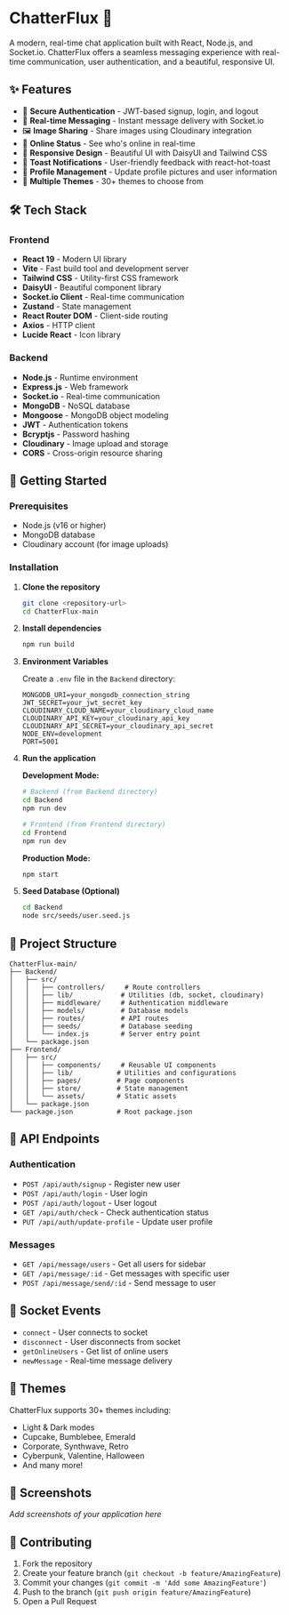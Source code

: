 # ChatterFlux 💬

A modern, real-time chat application built with React, Node.js, and Socket.io. ChatterFlux offers a seamless messaging experience with real-time communication, user authentication, and a beautiful, responsive UI.

## ✨ Features

- 🔐 **Secure Authentication** - JWT-based signup, login, and logout
- 💬 **Real-time Messaging** - Instant message delivery with Socket.io
- 🖼️ **Image Sharing** - Share images using Cloudinary integration
- 👥 **Online Status** - See who's online in real-time
- 📱 **Responsive Design** - Beautiful UI with DaisyUI and Tailwind CSS
- 🔔 **Toast Notifications** - User-friendly feedback with react-hot-toast
- 👤 **Profile Management** - Update profile pictures and user information
- 🎨 **Multiple Themes** - 30+ themes to choose from

## 🛠️ Tech Stack

### Frontend
- **React 19** - Modern UI library
- **Vite** - Fast build tool and development server
- **Tailwind CSS** - Utility-first CSS framework
- **DaisyUI** - Beautiful component library
- **Socket.io Client** - Real-time communication
- **Zustand** - State management
- **React Router DOM** - Client-side routing
- **Axios** - HTTP client
- **Lucide React** - Icon library

### Backend
- **Node.js** - Runtime environment
- **Express.js** - Web framework
- **Socket.io** - Real-time communication
- **MongoDB** - NoSQL database
- **Mongoose** - MongoDB object modeling
- **JWT** - Authentication tokens
- **Bcryptjs** - Password hashing
- **Cloudinary** - Image upload and storage
- **CORS** - Cross-origin resource sharing

## 🚀 Getting Started

### Prerequisites

- Node.js (v16 or higher)
- MongoDB database
- Cloudinary account (for image uploads)

### Installation

1. **Clone the repository**
   ```bash
   git clone <repository-url>
   cd ChatterFlux-main
   ```

2. **Install dependencies**
   ```bash
   npm run build
   ```

3. **Environment Variables**
   
   Create a `.env` file in the `Backend` directory:
   ```env
   MONGODB_URI=your_mongodb_connection_string
   JWT_SECRET=your_jwt_secret_key
   CLOUDINARY_CLOUD_NAME=your_cloudinary_cloud_name
   CLOUDINARY_API_KEY=your_cloudinary_api_key
   CLOUDINARY_API_SECRET=your_cloudinary_api_secret
   NODE_ENV=development
   PORT=5001
   ```

4. **Run the application**
   
   **Development Mode:**
   ```bash
   # Backend (from Backend directory)
   cd Backend
   npm run dev
   
   # Frontend (from Frontend directory)
   cd Frontend
   npm run dev
   ```
   
   **Production Mode:**
   ```bash
   npm start
   ```

5. **Seed Database (Optional)**
   ```bash
   cd Backend
   node src/seeds/user.seed.js
   ```

## 📁 Project Structure

```
ChatterFlux-main/
├── Backend/
│   ├── src/
│   │   ├── controllers/     # Route controllers
│   │   ├── lib/            # Utilities (db, socket, cloudinary)
│   │   ├── middleware/     # Authentication middleware
│   │   ├── models/         # Database models
│   │   ├── routes/         # API routes
│   │   ├── seeds/          # Database seeding
│   │   └── index.js        # Server entry point
│   └── package.json
├── Frontend/
│   ├── src/
│   │   ├── components/     # Reusable UI components
│   │   ├── lib/           # Utilities and configurations
│   │   ├── pages/         # Page components
│   │   ├── store/         # State management
│   │   └── assets/        # Static assets
│   └── package.json
└── package.json           # Root package.json
```

## 🔧 API Endpoints

### Authentication
- `POST /api/auth/signup` - Register new user
- `POST /api/auth/login` - User login
- `POST /api/auth/logout` - User logout
- `GET /api/auth/check` - Check authentication status
- `PUT /api/auth/update-profile` - Update user profile

### Messages
- `GET /api/message/users` - Get all users for sidebar
- `GET /api/message/:id` - Get messages with specific user
- `POST /api/message/send/:id` - Send message to user

## 🔌 Socket Events

- `connect` - User connects to socket
- `disconnect` - User disconnects from socket
- `getOnlineUsers` - Get list of online users
- `newMessage` - Real-time message delivery

## 🎨 Themes

ChatterFlux supports 30+ themes including:
- Light & Dark modes
- Cupcake, Bumblebee, Emerald
- Corporate, Synthwave, Retro
- Cyberpunk, Valentine, Halloween
- And many more!

## 📱 Screenshots

*Add screenshots of your application here*

## 🤝 Contributing

1. Fork the repository
2. Create your feature branch (`git checkout -b feature/AmazingFeature`)
3. Commit your changes (`git commit -m 'Add some AmazingFeature'`)
4. Push to the branch (`git push origin feature/AmazingFeature`)
5. Open a Pull Request

